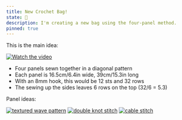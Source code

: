 ```yaml
---
title: New Crochet Bag!
state: 🌱
description: I'm creating a new bag using the four-panel method.
pinned: true
---
```


This is the main idea:

[![Watch the video](https://img.youtube.com/vi/nWASW6f-WvM/0.jpg)](https://www.youtube.com/watch?v=nWASW6f-WvM)

- Four panels sewn together in a diagonal pattern
- Each panel is 16.5cm/6.4in wide, 39cm/15.3in long
- With an 8mm hook, this would be 12 sts and 32 rows
- The sewing up the sides leaves 6 rows on the top (32/6 = 5.3)

Panel ideas:

[![textured wave pattern](https://mypicot.com/img/pt-1112.jpg)](https://mypicot.com/0029.html)
[![double knot stitch](https://mypicot.com/img/pt-3999.jpg)](https://mypicot.com/0080.html)
[![cable stitch](https://mypicot.com/img/pt-3488-1.jpg)](https://mypicot.com/2082.html)
